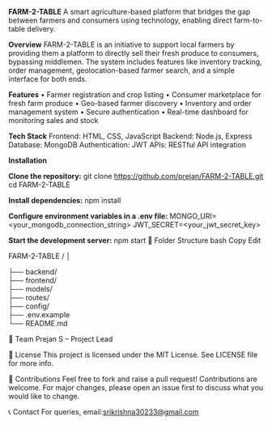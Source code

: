 **FARM-2-TABLE**
A smart agriculture-based platform that bridges the gap between farmers and consumers using technology, enabling direct farm-to-table delivery.

**Overview**
FARM-2-TABLE is an initiative to support local farmers by providing them a platform to directly sell their fresh produce to consumers, bypassing middlemen. The system includes features like inventory tracking, order management, geolocation-based farmer search, and a simple interface for both ends.

**Features**
• Farmer registration and crop listing
• Consumer marketplace for fresh farm produce
• Geo-based farmer discovery
• Inventory and order management system
• Secure authentication
• Real-time dashboard for monitoring sales and stock

**Tech Stack**
Frontend: HTML, CSS, JavaScript
Backend: Node.js, Express
Database: MongoDB
Authentication: JWT
APIs: RESTful API integration

**Installation**

**Clone the repository:**
git clone https://github.com/prejan/FARM-2-TABLE.git
cd FARM-2-TABLE

**Install dependencies:**
npm install

**Configure environment variables in a .env file:**
MONGO_URI=<your_mongodb_connection_string>
JWT_SECRET=<your_jwt_secret_key>

**Start the development server:**
npm start
📂 Folder Structure
bash
Copy
Edit

FARM-2-TABLE
/
│



├── backend/           
├── frontend/           
├── models/             
├── routes/             
├── config/             
├── .env.example        
└── README.md          

👥 Team
Prejan S – Project Lead

📃 License
This project is licensed under the MIT License. See LICENSE file for more info.

🤝 Contributions
Feel free to fork and raise a pull request! Contributions are welcome.
For major changes, please open an issue first to discuss what you would like to change.

📞 Contact
For queries, email:srikrishna30233@gmail.com

